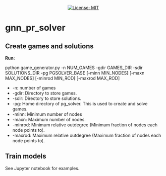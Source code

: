 <!---
SPDX-FileCopyrightText: 2022 German Aerospace Center (DLR)

SPDX-License-Identifier: CC-BY-NC-ND-3.0
-->

<p align="center">
  <a href="https://github.com/dlr-sc/gitlab2prov/blob/master/LICENSE">
    <img alt="License: MIT" src="https://img.shields.io/badge/license-MIT-yellow.svg" target="_blank" />
  </a>
</p>

# gnn_pr_solver

## Create games and solutions

**Run:** 

python game_generator.py -n NUM_GAMES -gdir GAMES_DIR -sdir SOLUTIONS_DIR -pg PGSOLVER_BASE [-minn MIN_NODES]
                             [-maxn MAX_NODES] [-minrod MIN_ROD] [-maxrod MAX_ROD]

- -n: number of games
- -gdir: Directory to store games.
- -sdir: Directory to store solutions.
- -pg: Home directory of pg_solver. This is used to create and solve games.
- -minn: Minimum number of nodes
- -maxn: Maximum number of nodes.
- -minrod: Minimum relative outdegree (Minimum fraction of nodes each node points to).
- -maxrod: Maximum relative outdegree (Maximum fraction of nodes each node points to).

## Train models 

See Jupyter notebook for examples.
